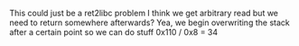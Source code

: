 This could just be a ret2libc problem 
I think we get arbitrary read but we need to return somewhere afterwards?
Yea, we begin overwriting the stack after a certain point so we can do stuff 
0x110 / 0x8 = 34 
